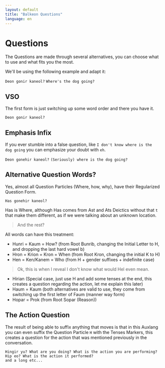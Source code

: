 ```yaml
---
layout: default
title: "Balkeon Questions"
language: en
---
```


# Questions

The Questions are made through several alternatives, you can choose what to use and what fits you the most. 

We'll be using the following example and adapt it:

`Deon gonir kaneol?`
`Where's the dog going?`

## VSO

The first form is just switching up some word order and there you have it. 

`Deon gonir kaneol?`

## Emphasis Infix

If you ever stumble into a false question, like `I don't know where is the dog going` you can emphasize your doubt with `eh`. 

`Deon gonehir kaneol?`
`(Seriously) where is the dog going?`

## Alternative Question Words?

Yes, almost all Question Particles (Where, how, why), have their Regularized Question Form. 

`Has gonehir kaneol?`

Has is Where, although Has comes from Ast and Ats Deictics without that `t` that make them different, as if we were talking about an unknown location. 

> And the rest?

All words can have this treatment:

- Hunri = Kaum = How? (from Root Bunrib, changing the Initial Letter to H, and dropping the last hard vowel b)
- Hron = Krion = Kron = When (from Root Kron, changing the initial K to H)
- Hen = Ken/Kanem = Who (from H + gender suffixes + indefinite case)
> Ok, this is when I reveal I don't know what would Hel even mean.
- Hirian (Special case, just use H and add some tenses at the end, this creates a question regarding the action, let me explain this later)
- Haum = Kaum (both alternatives are valid to use, they come from switching up the first letter of Faum (manner way form)
- Hopar = Prok (from Root Sopar (Reason))

## The Action Question

The result of being able to suffix anything that moves is that in this Auxlang you can even suffix the Question Particle `H` with the Tenses Markers, this creates a question for the action that was mentioned previously in the conversation. 

```
Hingir yu? What are you doing? What is the action you are performing? 
Hip eo? What is the action it performed?
and a long etc...
```
